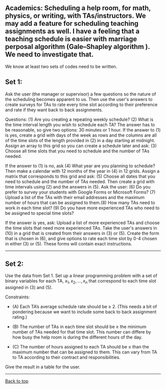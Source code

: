 ## Academics: Scheduling a help room, for math, physics, or writing, with TAs/instructors. We may add a feature for scheduling teaching assignments as well. I have a feeling that a teaching schedule is easier with marriage perposal algorithm (Gale–Shapley algorithm ). We need to investigate that.

We know at least two sets of codes need to be written.

## Set 1:

Ask the user (the manager or supervisor) a few questions so the nature of the scheduling becomes apparent to us. Then use the user's answers to create surveys for TAs to rate every time slot according to their preference and rate if they want back to back assignments.

Questions: 
(1) Are you creating a repeating weekly schedule? (2) What is the time interval length you wish to schedule each TA? The answer has to be reasonable, so give two options: 30 minutes or 1 hour. If the answer to (1) is yes, create a grid with days of the week as rows and the columns are all of the time slots of the length provided in (2) in a day starting at midnight. Assign an array to this grid so you can create a schedule later and ask: (3) Choose all time slots that you need to schedule and the number of TAs needed.

If the answer to (1) is no, ask (4) What year are you planning to schedule? Then make a calendar with 12 months of the year in (4) in 12 grids. Assign a matrix that corresponds to this grid and ask: (5) Choose all dates that you need to schedule and the number of TAs needed. Then create a grid with time intervals using (2) and the answers in (5). 
Ask the user: (6) Do you prefer to survey your students with Google Forms or Microsoft Forms? (7) Upload a list of the TAs with their email addresses and the maximum number of hours that can be assigned to them.(8) How many TAs need to work in each time slot?
(9) Do you have more experienced TAs who need to be assigned to special time slots?

If the answer is yes, ask:
Upload a list of more experienced TAs and choose the time slots that need more experienced TAs. Take the user's answers in (10) in a grid that is created from their answers in (3) or (5). Create the form that is chosen in (6), and give options to rate each time slot by 0-4 chosen in either (3) or (5). These forms will contain exact instructions.

_______________________________________________________________________________________________________________________________________________________________________________________________________________________________
## Set 2:

Use the data from Set 1.
Set up a linear programming problem with a set of binary variables for each TA, $x_1, x_2,...,x_n$ that correspond to each time slot assigned in (3) and (5).

Constraints:
* (A) Each TA’s average schedule rate should be ≥ 2. (This needs a bit of pondering because we want to include some back to back assignment rating.)

* (B) The number of TAs in each time slot should be ≥ the minimum number of TAs needed for that time slot. This number can differe by how busy the help room is during the different hours of the day. 

* (C) The number of hours assigned to each TA should be  ≤  than the maximum number that can be assigned to them. This can vary from TA to TA according to their contract and responsibilities.

Give the result in a table for the user.
_______________________________________________________________________________________________________________________________________________________________________________________________________________________________

[Back to top](#readme)

